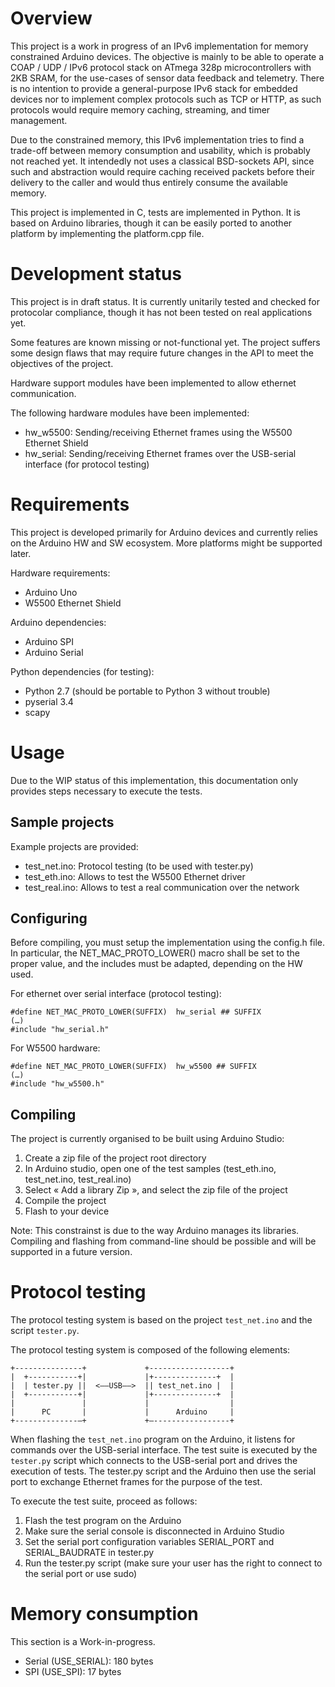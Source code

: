 Overview
========

This project is a work in progress of an IPv6 implementation for memory
constrained Arduino devices. The objective is mainly to be able to operate a
COAP / UDP / IPv6 protocol stack on ATmega 328p microcontrollers with 2KB SRAM,
for the use-cases of sensor data feedback and telemetry. There is no intention
to provide a general-purpose IPv6 stack for embedded devices nor to implement
complex protocols such as TCP or HTTP, as such protocols would require memory
caching, streaming, and timer management.

Due to the constrained memory, this IPv6 implementation tries to find a
trade-off between memory consumption and usability, which is probably not
reached yet. It intendedly not uses a classical BSD-sockets API, since such and
abstraction would require caching received packets before their delivery to the
caller and would thus entirely consume the available memory.

This project is implemented in C, tests are implemented in Python. It is based
on Arduino libraries, though it can be easily ported to another platform by
implementing the platform.cpp file.


Development status
==================

This project is in draft status. It is currently unitarily tested and checked
for protocolar compliance, though it has not been tested on real applications
yet.

Some features are known missing or not-functional yet. The project suffers some
design flaws that may require future changes in the API to meet the objectives
of the project.

Hardware support modules have been implemented to allow ethernet communication.

The following hardware modules have been implemented:
* hw_w5500: Sending/receiving Ethernet frames using the W5500 Ethernet Shield
* hw_serial: Sending/receiving Ethernet frames over the USB-serial interface
(for protocol testing)
 

Requirements
============

This project is developed primarily for Arduino devices and currently relies on
the Arduino HW and SW ecosystem. More platforms might be supported later.

Hardware requirements:
* Arduino Uno
* W5500 Ethernet Shield

Arduino dependencies:
* Arduino SPI
* Arduino Serial

Python dependencies (for testing):
* Python 2.7 (should be portable to Python 3 without trouble)
* pyserial 3.4
* scapy


Usage
=====

Due to the WIP status of this implementation, this documentation only provides
steps necessary to execute the tests.

Sample projects
---------------

Example projects are provided:
* test_net.ino: Protocol testing (to be used with tester.py)
* test_eth.ino: Allows to test the W5500 Ethernet driver
* test_real.ino: Allows to test a real communication over the network

Configuring
-----------

Before compiling, you must setup the implementation using the config.h file. In
particular, the NET_MAC_PROTO_LOWER() macro shall be set to the proper value,
and the includes must be adapted, depending on the HW used.

For ethernet over serial interface (protocol testing):

```
#define NET_MAC_PROTO_LOWER(SUFFIX)  hw_serial ## SUFFIX
(…)
#include "hw_serial.h"
```

For W5500 hardware:

```
#define NET_MAC_PROTO_LOWER(SUFFIX)  hw_w5500 ## SUFFIX
(…)
#include "hw_w5500.h"
```


Compiling
---------

The project is currently organised to be built using Arduino Studio:
1. Create a zip file of the project root directory
2. In Arduino studio, open one of the test samples (test_eth.ino, test_net.ino,
test_real.ino)
3. Select « Add a library Zip », and select the zip file of the project
4. Compile the project
5. Flash to your device

Note: This constrainst is due to the way Arduino manages its libraries.
Compiling and flashing from command-line should be possible and will be
supported in a future version.


Protocol testing
================

The protocol testing system is based on the project `test_net.ino` and the
script `tester.py`.


The protocol testing system is composed of the following elements:

```
+---------------+             +------------------+
|  +-----------+|             |+--------------+  |
|  | tester.py ||  <——USB——>  || test_net.ino |  |
|  +-----------+|             |+--------------+  |
|               |             |                  |
|      PC       |             |      Arduino     |
+--------------—+             +—-----------------+
```


When flashing the `test_net.ino` program on the Arduino, it listens for
commands over the USB-serial interface. The test suite is executed by the
`tester.py` script which connects to the USB-serial port and drives the
execution of tests. The tester.py script and the Arduino then use the serial
port to exchange Ethernet frames for the purpose of the test.


To execute the test suite, proceed as follows:
1. Flash the test program on the Arduino
2. Make sure the serial console is disconnected in Arduino Studio
3. Set the serial port configuration variables SERIAL_PORT and
SERIAL_BAUDRATE in tester.py
4. Run the tester.py script (make sure your user has the right to connect to
the serial port or use sudo)


Memory consumption
==================

This section is a Work-in-progress.

* Serial (USE_SERIAL): 180 bytes
* SPI (USE_SPI): 17 bytes
